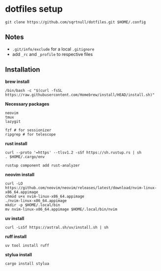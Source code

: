 # dotfiles setup

```
git clone https://github.com/sqrtnull/dotfiles.git $HOME/.config
```
## Notes
- `.git/info/exclude` for a local `.gitignore`
- add `_rc` and `_profile` to respective files

## Installation

**brew install**
```
/bin/bash -c "$(curl -fsSL https://raw.githubusercontent.com/Homebrew/install/HEAD/install.sh)"
```

**Necessary packages**
```
neovim
tmux
lazygit

fzf # for sessionizer
ripgrep # for telescope
```

**rust install**
```
curl --proto '=https' --tlsv1.2 -sSf https://sh.rustup.rs | sh
. $HOME/.cargo/env

rustup component add rust-analyzer
```
**neovim install**
```
curl -LO https://github.com/neovim/neovim/releases/latest/download/nvim-linux-x86_64.appimage
chmod u+x nvim-linux-x86_64.appimage
./nvim-linux-x86_64.appimage
mkdir -p $HOME/.local/bin
mv nvim-linux-x86_64.appimage $HOME/.local/bin/nvim
```

**uv install**
```
curl -LsSf https://astral.sh/uv/install.sh | sh
```

**ruff install**
```
uv tool install ruff
```

**stylua install**
```
cargo install stylua
```
